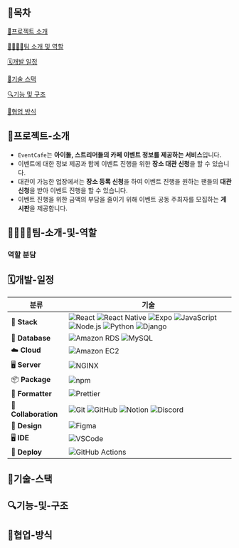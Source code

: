 ## 📌목차

[📄프로젝트 소개](#프로젝트-소개)

[👨‍👩‍👧‍👦팀 소개 및 역할](#팀-소개-및-역할)

[🗓️개발 일정](#개발-일정)

[🔨기술 스택](#기술-스택)

[🔍기능 및 구조](#기능-및-구조)

[👫협업 방식](#협업-방식)

## 📄프로젝트-소개

- `EventCafe`는 **아이돌, 스트리머들의 카페 이벤트 정보를 제공하는 서비스**입니다.
- 이벤트에 대한 정보 제공과 함께 이벤트 진행을 위한 **장소 대관 신청**을 할 수 있습니다.
- 대관이 가능한 업장에서는 **장소 등록 신청**을 하여 이벤트 진행을 원하는 팬들의 **대관 신청**을 받아 이벤트 진행을 할 수 있습니다.
- 이벤트 진행을 위한 금액의 부담을 줄이기 위해 이벤트 공동 주최자를 모집하는 **게시판**을 제공합니다.

## 👨‍👩‍👧‍👦팀-소개-및-역할

### 역할 분담

## 🗓️개발-일정

| 분류 | 기술 |
|------|------|
| 🚀 **Stack** | ![React](https://img.shields.io/badge/React-61DAFB?style=flat&logo=react&logoColor=white) ![React Native](https://img.shields.io/badge/React_Native-61DAFB?style=flat&logo=react&logoColor=white) ![Expo](https://img.shields.io/badge/Expo-000020?style=flat&logo=expo&logoColor=white) ![JavaScript](https://img.shields.io/badge/JavaScript-F7DF1E?style=flat&logo=javascript&logoColor=black) ![Node.js](https://img.shields.io/badge/Node.js-339933?style=flat&logo=nodedotjs&logoColor=white) ![Python](https://img.shields.io/badge/Python-3776AB?style=flat&logo=python&logoColor=white) ![Django](https://img.shields.io/badge/Django-092E20?style=flat&logo=django&logoColor=white) |
| 💾 **Database** | ![Amazon RDS](https://img.shields.io/badge/Amazon_RDS-527FFF?style=flat&logo=amazonrds&logoColor=white) ![MySQL](https://img.shields.io/badge/MySQL-4479A1?style=flat&logo=mysql&logoColor=white) |
| ☁️ **Cloud** | ![Amazon EC2](https://img.shields.io/badge/Amazon_EC2-FF9900?style=flat&logo=amazonaws&logoColor=white) |
| 🖥 **Server** | ![NGINX](https://img.shields.io/badge/Nginx-009639?style=flat&logo=nginx&logoColor=white) |
| 📦 **Package** | ![npm](https://img.shields.io/badge/npm-CB3837?style=flat&logo=npm&logoColor=white) |
| 🧹 **Formatter** | ![Prettier](https://img.shields.io/badge/Prettier-F7B93E?style=flat&logo=prettier&logoColor=white) |
| 👥 **Collaboration** | ![Git](https://img.shields.io/badge/Git-F05032?style=flat&logo=git&logoColor=white) ![GitHub](https://img.shields.io/badge/GitHub-181717?style=flat&logo=github&logoColor=white) ![Notion](https://img.shields.io/badge/Notion-000000?style=flat&logo=notion&logoColor=white) ![Discord](https://img.shields.io/badge/Discord-5865F2?style=flat&logo=discord&logoColor=white) |
| 🎨 **Design** | ![Figma](https://img.shields.io/badge/Figma-F24E1E?style=flat&logo=figma&logoColor=white) |
| 🖥 **IDE** | ![VSCode](https://img.shields.io/badge/VS_Code-007ACC?style=flat&logo=visualstudiocode&logoColor=white) |
| 🚀 **Deploy** | ![GitHub Actions](https://img.shields.io/badge/GitHub_Actions-2088FF?style=flat&logo=githubactions&logoColor=white) |

## 🔨기술-스택

## 🔍기능-및-구조

## 👫협업-방식
